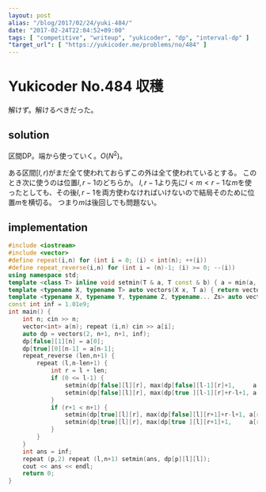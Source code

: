 ```yaml
---
layout: post
alias: "/blog/2017/02/24/yuki-484/"
date: "2017-02-24T22:04:52+09:00"
tags: [ "competitive", "writeup", "yukicoder", "dp", "interval-dp" ]
"target_url": [ "https://yukicoder.me/problems/no/484" ]
---
```


# Yukicoder No.484 収穫

解けず。解けるべきだった。

## solution

区間DP。端から使っていく。$O(N^2)$。

ある区間$[l,r)$がまだ全て使われておらずこの外は全て使われているとする。
このとき次に使うのは位置$l,r-1$のどちらか。
$l,r-1$より先に$l \lt m \lt r-1$な$m$を使ったとしても、その後$l,r-1$を両方使わなければいけないので結局そのために位置$m$を横切る。
つまり$m$は後回しでも問題ない。

## implementation

``` c++
#include <iostream>
#include <vector>
#define repeat(i,n) for (int i = 0; (i) < int(n); ++(i))
#define repeat_reverse(i,n) for (int i = (n)-1; (i) >= 0; --(i))
using namespace std;
template <class T> inline void setmin(T & a, T const & b) { a = min(a, b); }
template <typename X, typename T> auto vectors(X x, T a) { return vector<T>(x, a); }
template <typename X, typename Y, typename Z, typename... Zs> auto vectors(X x, Y y, Z z, Zs... zs) { auto cont = vectors(y, z, zs...); return vector<decltype(cont)>(x, cont); }
const int inf = 1.01e9;
int main() {
    int n; cin >> n;
    vector<int> a(n); repeat (i,n) cin >> a[i];
    auto dp = vectors(2, n+1, n+1, inf);
    dp[false][1][n] = a[0];
    dp[true][0][n-1] = a[n-1];
    repeat_reverse (len,n+1) {
        repeat (l,n-len+1) {
            int r = l + len;
            if (0 <= l-1) {
                setmin(dp[false][l][r], max(dp[false][l-1][r]+1,     a[l-1]));
                setmin(dp[false][l][r], max(dp[true ][l-1][r]+r-l+1, a[l-1]));
            }
            if (r+1 < n+1) {
                setmin(dp[true][l][r], max(dp[false][l][r+1]+r-l+1, a[r]));
                setmin(dp[true][l][r], max(dp[true ][l][r+1]+1,     a[r]));
            }
        }
    }
    int ans = inf;
    repeat (p,2) repeat (l,n+1) setmin(ans, dp[p][l][l]);
    cout << ans << endl;
    return 0;
}
```
